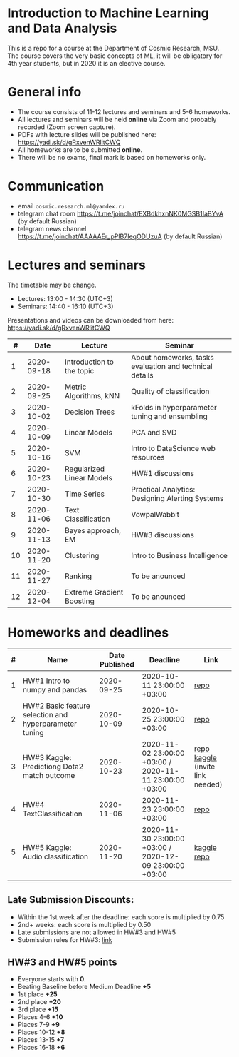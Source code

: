# Introduction to Machine Learning and Data Analysis

This is a repo for a course at the Department of Cosmic Research, MSU. The course covers the very basic concepts of ML, it will be obligatory for 4th year students, but in 2020 it is an elective course.

# General info
- The course consists of 11-12 lectures and seminars and 5-6 homeworks.
- All lectures and seminars will be held **online** via Zoom and probably recorded (Zoom screen capture).
- PDFs with lecture slides will be published here: https://yadi.sk/d/gRxvenWRlitCWQ
- All homeworks are to be submitted **online**.
- There will be no exams, final mark is based on homeworks only.

# Communication
- email `cosmic.research.ml@yandex.ru`
- telegram chat room https://t.me/joinchat/EXBdkhxnNK0MGSB1IaBYvA (by default Russian)
- telegram news channel https://t.me/joinchat/AAAAAEr_pPlB7IeqODUzuA (by default Russian)


# Lectures and seminars
The timetable may be change.
- Lectures: 13:00 - 14:30 (UTC+3)
- Seminars: 14:40 - 16:10 (UTC+3)

Presentations and videos can be downloaded from here: https://yadi.sk/d/gRxvenWRlitCWQ

| #  | Date | Lecture | Seminar |
| -- | ---- | ------- | ------- |
| 1  | 2020-09-18 | Introduction to the topic | About homeworks, tasks evaluation and technical details |
| 2  | 2020-09-25 | Metric Algorithms, kNN | Quality of classification |
| 3  | 2020-10-02 | Decision Trees | kFolds in hyperparameter tuning and ensembling |
| 4  | 2020-10-09 | Linear Models | PCA and SVD |
| 5  | 2020-10-16 | SVM | Intro to DataScience web resources|
| 6  | 2020-10-23 | Regularized Linear Models | HW#1 discussions |
| 7  | 2020-10-30 | Time Series | Practical Analytics: Designing Alerting Systems |
| 8  | 2020-11-06 | Text Classification | VowpalWabbit |
| 9  | 2020-11-13 | Bayes approach, EM | HW#3 discussions |
| 10 | 2020-11-20 | Clustering| Intro to Business Intelligence |
| 11 | 2020-11-27 | Ranking | To be anounced |
| 12 | 2020-12-04 | Extreme Gradient Boosting | To be anounced |



# Homeworks and deadlines

| #   | Name | Date Published | Deadline |  Link |
| --- | ---- | -------------- | -------- | -- |
| 1  | HW#1  Intro to numpy and pandas| 2020-09-25 | 2020-10-11 23:00:00 +03:00 | [repo](https://github.com/cosmic-research-ml-edu/cosmic.research.intro.ml/tree/master/homeworks/hw01)|
| 2  | HW#2  Basic feature selection and hyperparameter tuning | 2020-10-09 | 2020-10-25 23:00:00 +03:00 | [repo](https://github.com/cosmic-research-ml-edu/cosmic.research.intro.ml/tree/master/homeworks/hw02)|
| 3  | HW#3  Kaggle: Predictiong Dota2 match outcome | 2020-10-23| 2020-11-02 23:00:00 +03:00 / 2020-11-11 23:00:00 +03:00| [repo](https://github.com/cosmic-research-ml-edu/cosmic.research.intro.ml/tree/master/homeworks/hw03) [kaggle](https://www.kaggle.com/c/cosmicresearchml-lab03-v20/leaderboard) (invite link needed)|
| 4  | HW#4  TextClassification | 2020-11-06 | 2020-11-23 23:00:00 +03:00 | [repo](https://github.com/cosmic-research-ml-edu/cosmic.research.intro.ml/tree/master/homeworks/hw04)|
| 5  | HW#5  Kaggle: Audio classification | 2020-11-20 | 2020-11-30 23:00:00 +03:00 / 2020-12-09 23:00:00 +03:00| [kaggle](https://www.kaggle.com/c/cosmicresearchml-lab05/leaderboard) [repo](https://github.com/cosmic-research-ml-edu/cosmic.research.intro.ml/tree/master/homeworks/hw05)| 


## Late Submission Discounts:
- Within the 1st week after the deadline: each score is multiplied by 0.75
- 2nd+ weeks: each score is multiplied by 0.50
- Late submissions are not allowed in HW#3 and HW#5
- Submission rules for HW#3: [link](https://github.com/cosmic-research-ml-edu/cosmic.research.intro.ml/tree/master/homeworks/hw03)


## HW#3 and HW#5 points
- Everyone starts with **0**.
- Beating Baseline before Medium Deadline **+5**
- 1st place **+25**
- 2nd place **+20**
- 3rd place **+15**
- Places 4-6 **+10**
- Places 7-9 **+9**
- Places 10-12 **+8**
- Places 13-15 **+7**
- Places 16-18 **+6**
